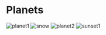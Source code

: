 # Planets
![planet1](https://i.imgur.com/q5vczET.png)
![snow](https://i.imgur.com/C6OYync.png)
![planet2](https://i.imgur.com/jPdR42U.png)
![sunset1](https://i.imgur.com/NlAKwN2.png)
